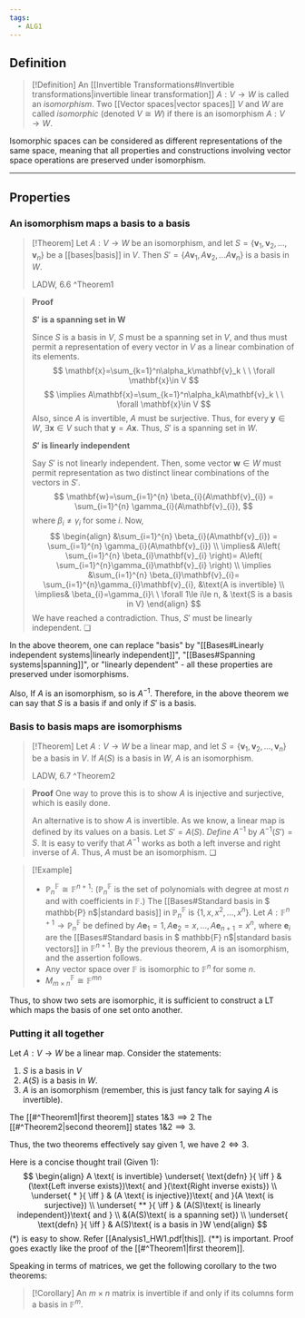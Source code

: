 ```yaml
---
tags:
  - ALG1
---
```


## Definition

>[!Definition]
>An [[Invertible Transformations#Invertible transformations|invertible linear transformation]] $A:V\to W$ is called an *isomorphism*. 
>Two [[Vector spaces|vector spaces]] $V$ and $W$ are called *isomorphic* (denoted $V \cong W$) if there is an isomorphism $A:V\to W$.

Isomorphic spaces can be considered as different representations of the same space, meaning that all properties and constructions involving vector space operations are preserved under isomorphism.

---
## Properties 

### An isomorphism maps a basis to a basis

>[!Theorem]
>Let $A:V\to W$ be an isomorphism, and let $S = \{ \mathbf{v}_{1}, \mathbf{v}_{2}, \dots, \mathbf{v}_{n} \}$ be a [[bases|basis]] in $V$. Then  $S' = \{ A\mathbf{v}_{1}, A\mathbf{v}_{2}, \dots A\mathbf{v}_{n} \}$ is a basis in $W$.
>
>LADW, 6.6
>^Theorem1

>**Proof**
>
>**$S'$ is a spanning set in W**
>
>Since $S$ is a basis in $V$, $S$ must be a spanning set in $V$, and thus must permit a representation of every vector in $V$ as a linear combination of its elements.
>$$
>\mathbf{x}=\sum_{k=1}^n\alpha_k\mathbf{v}_k \ \ \forall \mathbf{x}\in V
>$$
>$$
>\implies A\mathbf{x}=\sum_{k=1}^n\alpha_kA\mathbf{v}_k \ \ \forall \mathbf{x}\in V
>$$
>Also, since $A$ is invertible, $A$ must be surjective. Thus, for every $\mathbf{y}\in W$,  $\exists \mathbf{x}\in V$ such that $\mathbf{y}=A\mathbf{x}$. Thus, $S'$ is a spanning set in $W$. 
>
>**$S'$ is linearly independent**
>
>Say $S'$ is not linearly independent. Then, some vector $\mathbf{w}\in W$ must permit representation as two distinct linear combinations of the vectors in $S'$. 
>$$
>\mathbf{w}=\sum_{i=1}^{n} \beta_{i}(A\mathbf{v}_{i}) = \sum_{i=1}^{n} \gamma_{i}(A\mathbf{v}_{i}),
>$$
>where $\beta_{i}\ne \gamma_{i}$ for some $i$. Now, 
>$$
>\begin{align}
>&\sum_{i=1}^{n} \beta_{i}(A\mathbf{v}_{i}) = \sum_{i=1}^{n} \gamma_{i}(A\mathbf{v}_{i}) \\
>\implies& A\left( \sum_{i=1}^{n} \beta_{i}\mathbf{v}_{i}  \right)= A\left( \sum_{i=1}^{n}\gamma_{i}\mathbf{v}_{i} \right) \\
>\implies &\sum_{i=1}^{n} \beta_{i}\mathbf{v}_{i}= \sum_{i=1}^{n}\gamma_{i}\mathbf{v}_{i}, &\text{A is invertible} \\
>\implies& \beta_{i}=\gamma_{i}\ \  \forall 1\le i\le n,  & \text{S is a basis in V}
>\end{align}
>$$
>We have reached a contradiction. Thus,  $S'$ must be linearly independent. ❏

In the above theorem, one can replace "basis" by "[[Bases#Linearly independent systems|linearly independent]]", "[[Bases#Spanning systems|spanning]]", or "linearly dependent" - all these properties are preserved under isomorphisms.

Also, If $A$ is an isomorphism, so is $A^{-1}$. Therefore, in the above theorem we can say that $S$ is a basis if and only if $S'$ is a basis. 

### Basis to basis maps are isomorphisms

>[!Theorem]
>Let $A:V\to W$ be a linear map, and let $S=\{ \mathbf{v}_{1}, \mathbf{v}_{2}, \dots, \mathbf{v}_{n} \}$ be a basis in $V$. If $A(S)$ is a basis in $W$, $A$ is an isomorphism.
>
>LADW, 6.7
>^Theorem2

>**Proof**
>One way to prove this is to show $A$ is injective and surjective, which is easily done. 
>
>An alternative is to show $A$ is invertible. As we know, a linear map is defined by its values on a basis. Let $S'=A(S)$. *Define* $A^{-1}$ by $A^{-1}(S')=S$. It is easy to verify that $A^{-1}$ works as both a left inverse and right inverse of $A$.  Thus, $A$ must be an isomorphism. ❏

>[!Example]
>- $\mathbb{P}^{\mathbb{F}}_{n}\cong \mathbb{F}^{n+1}$: ($\mathbb{P}^{\mathbb{F}}_{n}$ is the set of polynomials with degree at most $n$ and with coefficients in $\mathbb{F}$.) The [[Bases#Standard basis in $ mathbb{P} n$|standard basis]] in $\mathbb{P}^{\mathbb{F}}_{n}$ is $\{1, x, x^{2}, \dots, x^{n}\}$. Let $A:\mathbb{F}^{n+1}\to \mathbb{P}^{\mathbb{F}}_{n}$ be defined by $A\mathbf{e}_{1}=1, A\mathbf{e}_{2}=x, \dots, A\mathbf{e}_{n+1}=x^{n}$, where $\mathbf{e}_{i}$ are the [[Bases#Standard basis in $ mathbb{F} n$|standard basis vectors]] in $\mathbb{F}^{n+1}$. By the previous theorem, $A$ is an isomorphism, and the assertion follows.
>- Any vector space over $\mathbb{F}$ is isomorphic to $\mathbb{F}^{n}$ for some $n$.
>- $M^{\mathbb{F}}_{m\times n}\cong \mathbb{F}^{mn}$


Thus, to show two sets are isomorphic, it is sufficient to construct a LT which maps the basis of one set onto another.

### Putting it all together

Let $A:V\to W$ be a linear map. Consider the statements:
1. $S$ is a basis in $V$
2. $A(S)$ is a basis in $W$.
3. $A$ is an isomorphism (remember, this is just fancy talk for saying $A$ is invertible).

The [[#^Theorem1|first theorem]] states $1\&3\implies2$
The [[#^Theorem2|second theorem]] states $1\&2\implies 3$.

Thus, the two theorems effectively say given $1$, we have $2\iff 3$. 

Here is a concise thought trail (Given $1$):
$$
\begin{align}
A \text{ is invertible}  \underset{ \text{defn} }{ \iff } &(\text{Left inverse exists})\text{ and }(\text{Right inverse exists}) \\
  \underset{ * }{ \iff } & (A \text{ is injective})\text{ and }(A \text{ is surjective}) \\
\underset{ ** }{ \iff } & (A(S)\text{ is linearly independent})\text{ and } \\
&(A(S)\text{ is a spanning set}) \\
\underset{ \text{defn} }{ \iff } & A(S)\text{ is a basis in }W
\end{align}
$$
(\*) is easy to show. Refer [[Analysis1_HW1.pdf|this]].
(\*\*) is important. Proof goes exactly like the proof of the [[#^Theorem1|first theorem]]. 

Speaking in terms of matrices, we get the following corollary to the two theorems:

>[!Corollary]
>An $m\times n$ matrix is invertible if and only if its columns form a basis in $\mathbb{F}^{m}$.

